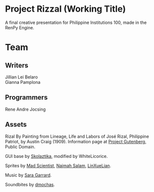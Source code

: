 #  Project Rizzal (Working Title)

A final creative presentation for Philippine Institutions 100, made in the RenPy Engine.

#  Team

## Writers

Jillian Lei Belaro <br>
Gianna Pamplona

## Programmers

Rene Andre Jocsing

## Assets

Rizal By Painting from Lineage, Life and Labors of José Rizal, Philippine Patriot, by Austin Craig (1909). Information page at [Project Gutenberg](https://commons.wikimedia.org/w/index.php?curid=9392160), Public Domain.

GUI base by [Skolaztika](https://skolaztika.itch.io/golden-disc-renpy-gui), modified by WhiteLicorice.

Sprites by [Mad Scientist](https://x.com/mad_scientist92), [Najmah Salam](https://najmetender.itch.io/silhouette-sprites-city-people), [LinXueLian](https://itch.io/queue/c/4223894/folk-and-historical-costume-character-packs?game_id=2385066).

Music by [Sara Garrard](https://sonatina.itch.io/infinity-crystal).

Soundbites by [dmochas](https://dmochas-assets.itch.io/dmochas-bleeps-pack).
